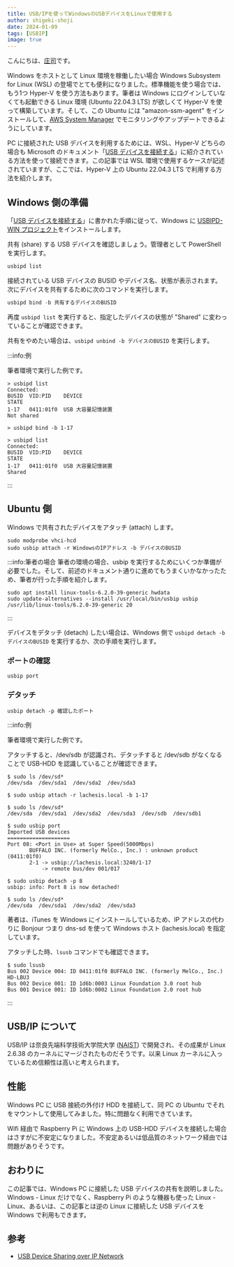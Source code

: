 ```yaml
---
title: USB/IPを使ってWindowsのUSBデバイスをLinuxで使用する
author: shigeki-shoji
date: 2024-01-09
tags: [USBIP]
image: true
---
```


こんにちは、[庄司](https://github.com/edward-mamezou)です。

Windows をホストとして Linux 環境を稼働したい場合 Windows Subsystem for Linux (WSL) の登場でとても便利になりました。標準機能を使う場合では、もう1つ Hyper-V を使う方法もあります。筆者は Windows にログインしていなくても起動できる Linux 環境 (Ubuntu 22.04.3 LTS) が欲しくて Hyper-V を使って構築しています。そして、この Ubuntu には "amazon-ssm-agent" をインストールして、[AWS System Manager](https://docs.aws.amazon.com/ja_jp/systems-manager/latest/userguide/what-is-systems-manager.html) でモニタリングやアップデートできるようにしています。

PC に接続された USB デバイスを利用するためには、WSL、Hyper-V どちらの場合も Microsoft のドキュメント「[USB デバイスを接続する](https://learn.microsoft.com/ja-jp/windows/wsl/connect-usb)」に紹介されている方法を使って接続できます。この記事では WSL 環境で使用するケースが記述されていますが、ここでは、Hyper-V 上の Ubuntu 22.04.3 LTS で利用する方法を紹介します。

## Windows 側の準備

「[USB デバイスを接続する](https://learn.microsoft.com/ja-jp/windows/wsl/connect-usb)」に書かれた手順に従って、Windows に [USBIPD-WIN プロジェクト](https://github.com/dorssel/usbipd-win)をインストールします。

共有 (share) する USB デバイスを確認しましょう。管理者として PowerShell を実行します。

```powershell
usbipd list
```

接続されている USB デバイスの BUSID やデバイス名、状態が表示されます。
次にデバイスを共有するために次のコマンドを実行します。

```powershell
usbipd bind -b 共有するデバイスのBUSID
```

再度 `usbipd list` を実行すると、指定したデバイスの状態が "Shared" に変わっていることが確認できます。

共有をやめたい場合は、`usbipd unbind -b デバイスのBUSID` を実行します。

:::info:例

筆者環境で実行した例です。

```text
> usbipd list
Connected:
BUSID  VID:PID    DEVICE                                                        STATE
1-17   0411:01f0  USB 大容量記憶装置                                            Not shared

> usbipd bind -b 1-17

> usbipd list
Connected:
BUSID  VID:PID    DEVICE                                                        STATE
1-17   0411:01f0  USB 大容量記憶装置                                            Shared
```
:::

## Ubuntu 側

Windows で共有されたデバイスをアタッチ (attach) します。

```shell
sudo modprobe vhci-hcd
sudo usbip attach -r WindowsのIPアドレス -b デバイスのBUSID
```

:::info:筆者の場合
筆者の環境の場合、usbip を実行するためにいくつか準備が必要でした。そして、前述のドキュメント通りに進めてもうまくいかなかったため、筆者が行った手順を紹介します。

```shell
sudo apt install linux-tools-6.2.0-39-generic hwdata
sudo update-alternatives --install /usr/local/bin/usbip usbip /usr/lib/linux-tools/6.2.0-39-generic 20
```
:::

デバイスをデタッチ (detach) したい場合は、Windows 側で `usbipd detach -b デバイスのBUSID` を実行するか、次の手順を実行します。

### ポートの確認

```shell
usbip port
```

### デタッチ

```shell
usbip detach -p 確認したポート
```

:::info:例

筆者環境で実行した例です。

アタッチすると、/dev/sdb が認識され、デタッチすると /dev/sdb がなくなることで USB-HDD を認識していることが確認できます。

```text
$ sudo ls /dev/sd*
/dev/sda  /dev/sda1  /dev/sda2  /dev/sda3

$ sudo usbip attach -r lachesis.local -b 1-17

$ sudo ls /dev/sd*
/dev/sda  /dev/sda1  /dev/sda2  /dev/sda3  /dev/sdb  /dev/sdb1

$ sudo usbip port
Imported USB devices
====================
Port 08: <Port in Use> at Super Speed(5000Mbps)
       BUFFALO INC. (formerly MelCo., Inc.) : unknown product (0411:01f0)
       2-1 -> usbip://lachesis.local:3240/1-17
           -> remote bus/dev 001/017

$ sudo usbip detach -p 8
usbip: info: Port 8 is now detached!

$ sudo ls /dev/sd*
/dev/sda  /dev/sda1  /dev/sda2  /dev/sda3
```

著者は、iTunes を Windows にインストールしているため、IP アドレスの代わりに Bonjour つまり dns-sd を使って Windows ホスト (lachesis.local) を指定しています。

アタッチした時、`lsusb` コマンドでも確認できます。

```text
$ sudo lsusb
Bus 002 Device 004: ID 0411:01f0 BUFFALO INC. (formerly MelCo., Inc.) HD-LBU3
Bus 002 Device 001: ID 1d6b:0003 Linux Foundation 3.0 root hub
Bus 001 Device 001: ID 1d6b:0002 Linux Foundation 2.0 root hub
```
:::

## USB/IP について

USB/IP は奈良先端科学技術大学院大学 ([NAIST](https://www.naist.jp/)) で開発され、その成果が Linux 2.6.38 のカーネルにマージされたものだそうです。以来 Linux カーネルに入っているため信頼性は高いと考えられます。

## 性能

Windows PC に USB 接続の外付け HDD を接続して、同 PC の Ubuntu でそれをマウントして使用してみました。特に問題なく利用できています。

Wifi 経由で Raspberry Pi に Windows 上の USB-HDD デバイスを接続した場合はさすがに不安定になりました。不安定あるいは低品質のネットワーク経由では問題がありそうです。

## おわりに

この記事では、Windows PC に接続した USB デバイスの共有を説明しました。Windows - Linux だけでなく、Raspberry Pi のような機器も使った Linux - Linux、あるいは、この記事とは逆の Linux に接続した USB デバイスを Windows で利用もできます。

## 参考

- [USB Device Sharing over IP Network](https://usbip.sourceforge.net/old/index.html)
